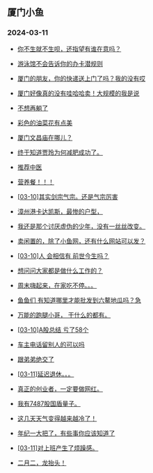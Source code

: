 ## 厦门小鱼 
### 2024-03-11

+ [你不生就不生呗，还指望有谁在意吗？](http://bbs.xmfish.com/read-htm-tid-18158219.html)

+ [游泳馆不会告诉你的办卡潜规则](http://bbs.xmfish.com/read-htm-tid-18158260.html)

+ [厦门的朋友，你的快递送上门了吗？我的没有哎](http://bbs.xmfish.com/read-htm-tid-18158327.html)

+ [厦门好像真的没有哇哈哈卖！大规模的我是说](http://bbs.xmfish.com/read-htm-tid-18158329.html)

+ [不想再躺了](http://bbs.xmfish.com/read-htm-tid-18158254.html)

+ [彩色的油菜花有点美](http://bbs.xmfish.com/read-htm-tid-18158266.html)

+ [厦门文昌庙在哪儿？](http://bbs.xmfish.com/read-htm-tid-18158319.html)

+ [终于知道贾玲为何减肥成功了。](http://bbs.xmfish.com/read-htm-tid-18158262.html)

+ [推荐中医](http://bbs.xmfish.com/read-htm-tid-18158353.html)

+ [营养餐！！！](http://bbs.xmfish.com/read-htm-tid-18158465.html)

+ [[03-10]其实剑宗气宗。还是气宗厉害](http://bbs.xmfish.com/read-htm-tid-18158249.html)

+ [漳州港卡达凯斯，最惨的户型，](http://bbs.xmfish.com/read-htm-tid-18158495.html)

+ [我还是那个讨厌虚伪的少年，没有一丝丝改变。](http://bbs.xmfish.com/read-htm-tid-18158415.html)

+ [卖闲置的，除了小鱼网，还有什么网站可以发？](http://bbs.xmfish.com/read-htm-tid-18158432.html)

+ [[03-10]人 会相信有 前世今生吗？](http://bbs.xmfish.com/read-htm-tid-18158388.html)

+ [想问问大家都是做什么工作的？](http://bbs.xmfish.com/read-htm-tid-18158549.html)

+ [周末嗨起来，在家吃不停。。。](http://bbs.xmfish.com/read-htm-tid-18158389.html)

+ [鱼鱼们 有知道哪里才能批发到六鳌地瓜吗？急](http://bbs.xmfish.com/read-htm-tid-18158363.html)

+ [万能的跑腿小哥，
干什么的都有。](http://bbs.xmfish.com/read-htm-tid-18158444.html)

+ [[03-10]A股总结 亏了58个](http://bbs.xmfish.com/read-htm-tid-18158379.html)

+ [车主电话留别人的可以吗](http://bbs.xmfish.com/read-htm-tid-18158489.html)

+ [跟弟弟绝交了](http://bbs.xmfish.com/read-htm-tid-18158683.html)

+ [[03-11]延迟退休。。。](http://bbs.xmfish.com/read-htm-tid-18158804.html)

+ [真正的创业者，一定要做网红。](http://bbs.xmfish.com/read-htm-tid-18158477.html)

+ [我有7487股国盾量子。](http://bbs.xmfish.com/read-htm-tid-18158547.html)

+ [这几天天气变得越来越冷了！](http://bbs.xmfish.com/read-htm-tid-18158485.html)

+ [年纪一大把了，有些事你应该知道了](http://bbs.xmfish.com/read-htm-tid-18158768.html)

+ [[03-11]对上班产生了烦躁感。](http://bbs.xmfish.com/read-htm-tid-18158738.html)

+ [二月二，龙抬头！](http://bbs.xmfish.com/read-htm-tid-18158694.html)

